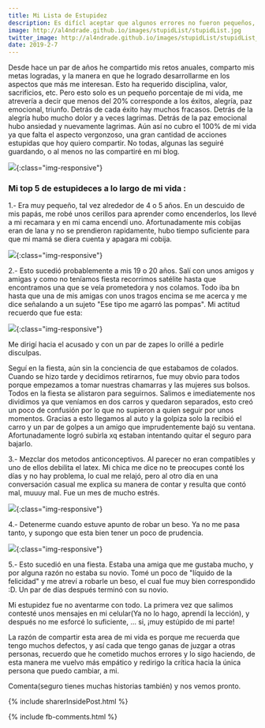 ```yaml
---
title: Mi Lista de Estupidez
description: Es difícl aceptar que algunos errores no fueron pequeños, de hecho fueron completa estupidez.
image: http://al4ndrade.github.io/images/stupidList/stupidList.jpg
twitter_image: http://al4ndrade.github.io/images/stupidList/stupidList_t.jpg
date: 2019-2-7
---
```


Desde hace un par de años he compartido mis retos anuales, comparto mis metas logradas, y la manera en que he logrado desarrollarme en los aspectos que más me interesan. Esto ha requerido disciplina, valor, sacrificios, etc. Pero esto solo es un pequeño porcentaje de mi vida, me atrevería a decir que menos del 20% corresponde a los éxitos, alegría, paz emocional, triunfo. Detrás de cada éxito hay muchos fracasos. Detrás de la alegría hubo mucho dolor y a veces lagrimas. Detrás de la paz emocional hubo ansiedad y nuevamente lagrimas. Aún así no cubro el 100% de mi vida ya que falta el aspecto vergonzoso, una gran cantidad de acciones estupidas que hoy quiero compartir. No todas, algunas las seguiré guardando, o al menos no las compartiré en mi blog. 

![]({{site.baseurl}}/images/stupidList/nervous_emoji.png){:class="img-responsive"}



<h3>Mi top 5 de estupideces a lo largo de mi vida :</h3>

1.- Era muy pequeño, tal vez alrededor de 4 o 5 años. En un descuido de mis papás, me robé unos cerillos para aprender como encenderlos, los llevé a mi recamara y en mi cama encendí uno. Afortunadamente mis cobijas eran de lana y no se prendieron rapidamente, hubo tiempo suficiente para que mi mamá se diera cuenta y apagara mi cobija.  

![]({{site.baseurl}}/images/stupidList/cama.jpg){:class="img-responsive"}

2.- Esto sucedió probablemente a mis 19 o 20 años. Salí con unos amigos y amigas y como no teníamos fiesta recorrimos satélite hasta que encontramos una que se veía prometedora y nos colamos. Todo iba bn hasta que una de mis amigas con unos tragos encima se me acerca y me dice señalando a un sujeto "Ese tipo me agarró las pompas". Mi actitud recuerdo que fue esta:

![]({{site.baseurl}}/images/stupidList/jimcarrey.gif){:class="img-responsive"}

Me dirigí hacia el acusado y con un par de zapes lo orillé a pedirle disculpas.

Seguí en la fiesta, aún sin la conciencia de que estabamos de colados. Cuando se hizo tarde y decidimos retirarnos, fue muy obvio para todos porque empezamos a tomar nuestras chamarras y las mujeres sus bolsos. Todos en la fiesta se alistaron para seguirnos. Salimos e imediatemente nos dividimos ya que veníamos en dos carros y quedaron separados, esto creó un poco de confusión por lo que no supieron a quien seguir por unos momentos. Gracias a esto llegamos al auto y la golpiza solo la recibió el carro y un par de golpes a un amigo que imprudentemente bajó su ventana. Afortunadamente logró subirla xq estaban intentando quitar el seguro para bajarlo.

3.- Mezclar dos metodos anticonceptivos. Al parecer no eran compatibles y uno de ellos debilita el latex. Mi chica me dice no te preocupes conté los días y no hay problema, lo cual me relajó, pero al otro día en una conversación casual me explica su manera de contar y resulta que contó mal, muuuy mal. Fue un mes de mucho estrés. 

![]({{site.baseurl}}/images/stupidList/condoms.jpg){:class="img-responsive"}

4.- Detenerme cuando estuve apunto de robar un beso. Ya no me pasa tanto, y supongo que esta bien tener un poco de prudencia. 

![]({{site.baseurl}}/images/stupidList/kiss.jpg){:class="img-responsive"}

5.- Esto sucedió en una fiesta. Estaba una amiga que me gustaba mucho, y por alguna razón no estaba su novio. Tomé un poco de "líquido de la felicidad" y me atreví a robarle un beso, el cual fue muy bien correspondido :D. Un par de días después terminó con su novio. 

Mi estupidez fue no aventarme con todo. La primera vez que salimos contesté unos mensajes en mi celular(Ya no lo hago, aprendí la lección), y después no me esforcé lo suficiente, … si, ¡muy estúpido de mi parte!

La razón de compartir esta area de mi vida es porque me recuerda que tengo muchos defectos, y así cada que tengo ganas de juzgar a otras personas, recuerdo que he cometido muchos errores y lo sigo haciendo, de esta manera me vuelvo más empático y redirigo la crítica hacia la única persona que puedo cambiar, a mi.

Comenta(seguro tienes muchas historias también) y nos vemos pronto.


{% include sharerInsidePost.html %}

{% include fb-comments.html %}



